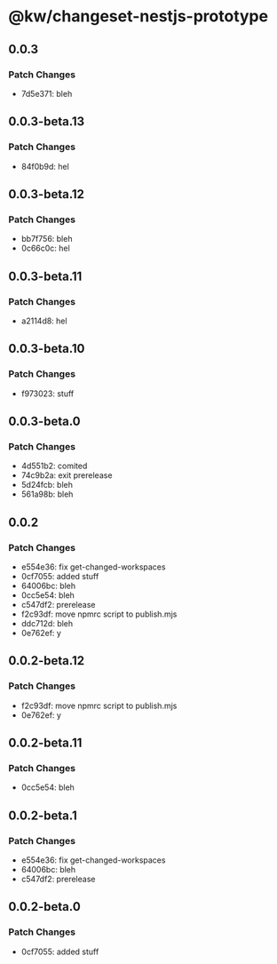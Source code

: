 # @kw/changeset-nestjs-prototype

## 0.0.3

### Patch Changes

- 7d5e371: bleh

## 0.0.3-beta.13

### Patch Changes

- 84f0b9d: hel

## 0.0.3-beta.12

### Patch Changes

- bb7f756: bleh
- 0c66c0c: hel

## 0.0.3-beta.11

### Patch Changes

- a2114d8: hel

## 0.0.3-beta.10

### Patch Changes

- f973023: stuff

## 0.0.3-beta.0

### Patch Changes

- 4d551b2: comited
- 74c9b2a: exit prerelease
- 5d24fcb: bleh
- 561a98b: bleh

## 0.0.2

### Patch Changes

- e554e36: fix get-changed-workspaces
- 0cf7055: added stuff
- 64006bc: bleh
- 0cc5e54: bleh
- c547df2: prerelease
- f2c93df: move npmrc script to publish.mjs
- ddc712d: bleh
- 0e762ef: y

## 0.0.2-beta.12

### Patch Changes

- f2c93df: move npmrc script to publish.mjs
- 0e762ef: y

## 0.0.2-beta.11

### Patch Changes

- 0cc5e54: bleh

## 0.0.2-beta.1

### Patch Changes

- e554e36: fix get-changed-workspaces
- 64006bc: bleh
- c547df2: prerelease

## 0.0.2-beta.0

### Patch Changes

- 0cf7055: added stuff
